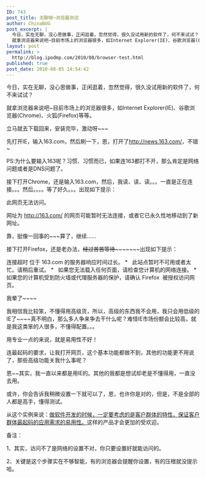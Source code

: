```yaml
---
ID: 743
post_title: 无聊呀~浏览器测试
author: ChinaBUG
post_excerpt: |
  今日，实在无聊，没心思做事，正闲逛着，忽然觉得，很久没试用新的软件了，何不来试试？
  就拿浏览器来说吧~目前市场上的浏览器很多，如Internet Explorer(IE)、谷歌浏览器(Chrome)、火狐(Firefox)等等。
layout: post
permalink: >
  http://blog.ipodmp.com/2010/08/browser-test.html
published: true
post_date: 2010-08-05 14:54:42
---
```

今日，实在无聊，没心思做事，正闲逛着，忽然觉得，很久没试用新的软件了，何不来试试？

就拿浏览器来说吧~目前市场上的浏览器很多，如Internet Explorer(IE)、谷歌浏览器(Chrome)、火狐(Firefox)等等。

立马就去下载回来，安装完毕，激动呀~~~

先打开IE，输入163.com，然后刷一下，恩，打开了<a href="http://news.163.com/">http://news.163.com/</a>，不错~

PS:为什么要输入163呢？习惯、习惯而已，如果连163都打不开，那么肯定是网络问题或者是DNS问题了。

接下打开Chrome，还是输入163.com，然后，我读、读、读。。。一直是正在连接。。。然后。。。。等了好久。。。出现如下提示：

此网页无法访问。

网址为 <a href="http://163.com/">http://163.com/</a> 的网页可能暂时无法连接，或者它已永久性地移动到了新网址。

靠，挺像一回事的~~~算了，继续......

接下打开Firefox，还是老办法，~~经过苦苦等待~~~~~~~~~出现如下提示：

连接超时
位于 163.com 的服务器响应时间过长。
*   此站点暂时不可用或者太忙。请稍后重试。
*   如果您无法载入任何页面，请检查您计算机的网络连接。
*   如果您的计算机受到防火墙或代理服务器的保护，请确认 Firefox  被授权访问网页。

我晕了~~~~

我相信我比较笨，不懂得用高级货，所以，高级的东西我不会用，我只会用低级的IE了~~~~真不明白，那么多人争来争去干什么呢？难怪IE市场份额会比较高，就是我这类笨的人很多，不懂得配置。。。

用专业一点的来说，就是易用性不好！

连最起码的要求，让我打开网页，这个基本功能都做不到，其他的功能更不用说了，那些高级功能关我什么事呢？

恩~~其实，我一直以来都是用IE的。其他的我都是想试却老是不懂得用，一直没去用。

或许，你会告诉我稍微设置一下就可以了，恩，也许你是对的，但是，不是全部的人都是高手，懂得测试。

从这个实例来说：<span style="text-decoration: underline;">做软件开发的时候，一定要考虑的是客户群体的特性，保证客户群体最起码的应用需求的易用性。</span>这样的产品才会更加的受欢迎。

备注：

1、其实，访问不了是网络的设置不对，你只要设置好就能访问的。

2、关键是这个步骤实在不够智能，有的浏览器会提醒你设置，有的压根就没提示哈。